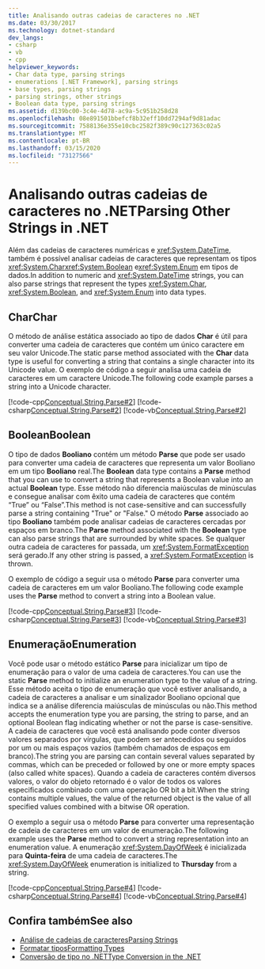 ```yaml
---
title: Analisando outras cadeias de caracteres no .NET
ms.date: 03/30/2017
ms.technology: dotnet-standard
dev_langs:
- csharp
- vb
- cpp
helpviewer_keywords:
- Char data type, parsing strings
- enumerations [.NET Framework], parsing strings
- base types, parsing strings
- parsing strings, other strings
- Boolean data type, parsing strings
ms.assetid: d139bc00-3c4e-4d78-ac9a-5c951b258d28
ms.openlocfilehash: 08e891501bbefcf8b32eff10dd7294af9d81adac
ms.sourcegitcommit: 7588136e355e10cbc2582f389c90c127363c02a5
ms.translationtype: MT
ms.contentlocale: pt-BR
ms.lasthandoff: 03/15/2020
ms.locfileid: "73127566"
---
```

# <a name="parsing-other-strings-in-net"></a><span data-ttu-id="3f3a5-102">Analisando outras cadeias de caracteres no .NET</span><span class="sxs-lookup"><span data-stu-id="3f3a5-102">Parsing Other Strings in .NET</span></span>
<span data-ttu-id="3f3a5-103">Além das cadeias de caracteres numéricas e <xref:System.DateTime>, também é possível analisar cadeias de caracteres que representam os tipos <xref:System.Char><xref:System.Boolean> e<xref:System.Enum> em tipos de dados.</span><span class="sxs-lookup"><span data-stu-id="3f3a5-103">In addition to numeric and <xref:System.DateTime> strings, you can also parse strings that represent the types <xref:System.Char>, <xref:System.Boolean>, and <xref:System.Enum> into data types.</span></span>  
  
## <a name="char"></a><span data-ttu-id="3f3a5-104">Char</span><span class="sxs-lookup"><span data-stu-id="3f3a5-104">Char</span></span>  
 <span data-ttu-id="3f3a5-105">O método de análise estática associado ao tipo de dados **Char** é útil para converter uma cadeia de caracteres que contém um único caractere em seu valor Unicode.</span><span class="sxs-lookup"><span data-stu-id="3f3a5-105">The static parse method associated with the **Char** data type is useful for converting a string that contains a single character into its Unicode value.</span></span> <span data-ttu-id="3f3a5-106">O exemplo de código a seguir analisa uma cadeia de caracteres em um caractere Unicode.</span><span class="sxs-lookup"><span data-stu-id="3f3a5-106">The following code example parses a string into a Unicode character.</span></span>  
  
 [!code-cpp[Conceptual.String.Parse#2](../../../samples/snippets/cpp/VS_Snippets_CLR/conceptual.string.parse/cpp/parse.cpp#2)]
 [!code-csharp[Conceptual.String.Parse#2](../../../samples/snippets/csharp/VS_Snippets_CLR/conceptual.string.parse/cs/parse.cs#2)]
 [!code-vb[Conceptual.String.Parse#2](../../../samples/snippets/visualbasic/VS_Snippets_CLR/conceptual.string.parse/vb/parse.vb#2)]  
  
## <a name="boolean"></a><span data-ttu-id="3f3a5-107">Boolean</span><span class="sxs-lookup"><span data-stu-id="3f3a5-107">Boolean</span></span>  
 <span data-ttu-id="3f3a5-108">O tipo de dados **Booliano** contém um método **Parse** que pode ser usado para converter uma cadeia de caracteres que representa um valor Booliano em um tipo **Booliano** real.</span><span class="sxs-lookup"><span data-stu-id="3f3a5-108">The **Boolean** data type contains a **Parse** method that you can use to convert a string that represents a Boolean value into an actual **Boolean** type.</span></span> <span data-ttu-id="3f3a5-109">Esse método não diferencia maiúsculas de minúsculas e consegue analisar com êxito uma cadeia de caracteres que contém “True” ou “False”.</span><span class="sxs-lookup"><span data-stu-id="3f3a5-109">This method is not case-sensitive and can successfully parse a string containing "True" or "False."</span></span> <span data-ttu-id="3f3a5-110">O método **Parse** associado ao tipo **Booliano** também pode analisar cadeias de caracteres cercadas por espaços em branco.</span><span class="sxs-lookup"><span data-stu-id="3f3a5-110">The **Parse** method associated with the **Boolean** type can also parse strings that are surrounded by white spaces.</span></span> <span data-ttu-id="3f3a5-111">Se qualquer outra cadeia de caracteres for passada, um <xref:System.FormatException> será gerado.</span><span class="sxs-lookup"><span data-stu-id="3f3a5-111">If any other string is passed, a <xref:System.FormatException> is thrown.</span></span>  
  
 <span data-ttu-id="3f3a5-112">O exemplo de código a seguir usa o método **Parse** para converter uma cadeia de caracteres em um valor Booliano.</span><span class="sxs-lookup"><span data-stu-id="3f3a5-112">The following code example uses the **Parse** method to convert a string into a Boolean value.</span></span>  
  
 [!code-cpp[Conceptual.String.Parse#3](../../../samples/snippets/cpp/VS_Snippets_CLR/conceptual.string.parse/cpp/parse.cpp#3)]
 [!code-csharp[Conceptual.String.Parse#3](../../../samples/snippets/csharp/VS_Snippets_CLR/conceptual.string.parse/cs/parse.cs#3)]
 [!code-vb[Conceptual.String.Parse#3](../../../samples/snippets/visualbasic/VS_Snippets_CLR/conceptual.string.parse/vb/parse.vb#3)]  
  
## <a name="enumeration"></a><span data-ttu-id="3f3a5-113">Enumeração</span><span class="sxs-lookup"><span data-stu-id="3f3a5-113">Enumeration</span></span>  
 <span data-ttu-id="3f3a5-114">Você pode usar o método estático **Parse** para inicializar um tipo de enumeração para o valor de uma cadeia de caracteres.</span><span class="sxs-lookup"><span data-stu-id="3f3a5-114">You can use the static **Parse** method to initialize an enumeration type to the value of a string.</span></span> <span data-ttu-id="3f3a5-115">Esse método aceita o tipo de enumeração que você estiver analisando, a cadeia de caracteres a analisar e um sinalizador Booliano opcional que indica se a análise diferencia maiúsculas de minúsculas ou não.</span><span class="sxs-lookup"><span data-stu-id="3f3a5-115">This method accepts the enumeration type you are parsing, the string to parse, and an optional Boolean flag indicating whether or not the parse is case-sensitive.</span></span> <span data-ttu-id="3f3a5-116">A cadeia de caracteres que você está analisando pode conter diversos valores separados por vírgulas, que podem ser antecedidos ou seguidos por um ou mais espaços vazios (também chamados de espaços em branco).</span><span class="sxs-lookup"><span data-stu-id="3f3a5-116">The string you are parsing can contain several values separated by commas, which can be preceded or followed by one or more empty spaces (also called white spaces).</span></span> <span data-ttu-id="3f3a5-117">Quando a cadeia de caracteres contém diversos valores, o valor do objeto retornado é o valor de todos os valores especificados combinado com uma operação OR bit a bit.</span><span class="sxs-lookup"><span data-stu-id="3f3a5-117">When the string contains multiple values, the value of the returned object is the value of all specified values combined with a bitwise OR operation.</span></span>  
  
 <span data-ttu-id="3f3a5-118">O exemplo a seguir usa o método **Parse** para converter uma representação de cadeia de caracteres em um valor de enumeração.</span><span class="sxs-lookup"><span data-stu-id="3f3a5-118">The following example uses the **Parse** method to convert a string representation into an enumeration value.</span></span> <span data-ttu-id="3f3a5-119">A enumeração <xref:System.DayOfWeek> é inicializada para **Quinta-feira** de uma cadeia de caracteres.</span><span class="sxs-lookup"><span data-stu-id="3f3a5-119">The <xref:System.DayOfWeek> enumeration is initialized to **Thursday** from a string.</span></span>  
  
 [!code-cpp[Conceptual.String.Parse#4](../../../samples/snippets/cpp/VS_Snippets_CLR/conceptual.string.parse/cpp/parse.cpp#4)]
 [!code-csharp[Conceptual.String.Parse#4](../../../samples/snippets/csharp/VS_Snippets_CLR/conceptual.string.parse/cs/parse.cs#4)]
 [!code-vb[Conceptual.String.Parse#4](../../../samples/snippets/visualbasic/VS_Snippets_CLR/conceptual.string.parse/vb/parse.vb#4)]  
  
## <a name="see-also"></a><span data-ttu-id="3f3a5-120">Confira também</span><span class="sxs-lookup"><span data-stu-id="3f3a5-120">See also</span></span>

- [<span data-ttu-id="3f3a5-121">Análise de cadeias de caracteres</span><span class="sxs-lookup"><span data-stu-id="3f3a5-121">Parsing Strings</span></span>](../../../docs/standard/base-types/parsing-strings.md)
- [<span data-ttu-id="3f3a5-122">Formatar tipos</span><span class="sxs-lookup"><span data-stu-id="3f3a5-122">Formatting Types</span></span>](../../../docs/standard/base-types/formatting-types.md)
- [<span data-ttu-id="3f3a5-123">Conversão de tipo no .NET</span><span class="sxs-lookup"><span data-stu-id="3f3a5-123">Type Conversion in the .NET</span></span>](../../../docs/standard/base-types/type-conversion.md)
